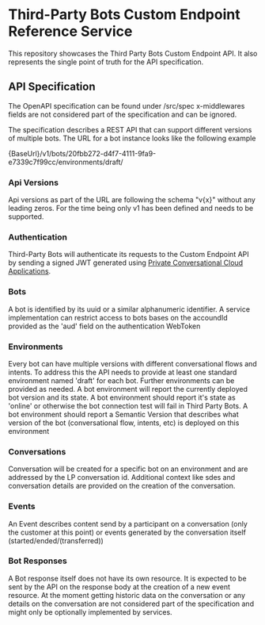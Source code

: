 # Third-Party Bots Custom Endpoint Reference Service

This repository showcases the Third Party Bots Custom Endpoint API.
It also represents the single point of truth for the API specification.

## API Specification

The OpenAPI specification can be found under /src/spec
x-middlewares fields are not considered part of the specification and can be ignored.

The specification describes a REST API that can support different versions of multiple bots.
The URL for a bot instance looks like the following example

{BaseUrl}/v1/bots/20fbb272-d4f7-4111-9fa9-e7339c7f99cc/environments/draft/


### Api Versions
Api versions as part of the URL are following the schema "v{x}" without any leading zeros.
For the time being only v1 has been defined and needs to be supported.

### Authentication
Third-Party Bots will authenticate its requests to the Custom Endpoint API by sending a signed JWT generated using [Private Conversational Cloud Applications](https://developers.liveperson.com/conversational-cloud-applications-what-is-a-conversational-cloud-application.html).

### Bots
A bot is identified by its uuid or a similar alphanumeric identifier.
A service implementation can restrict access to bots bases on the accoundId provided as the 'aud' field on the authentication WebToken

### Environments
Every bot can have multiple versions with different conversational flows and intents.
To address this the API needs to provide at least one standard environment named 'draft' for each bot.
Further environments can be provided as needed.
A bot environment will report the currently deployed bot version and its state.
A bot environment should report it's state as 'online' or otherwise the bot connection test will fail in Third Party Bots.
A bot environment should report a Semantic Version that describes what version of the bot (conversational flow, intents, etc)
is deployed on this environment

### Conversations
Conversation will be created for a specific bot on an environment and are addressed by the LP conversation id.
Additional context like sdes and conversation details are provided on the creation of the conversation.

### Events
An Event describes content send by a participant on a conversation (only the customer at this point)
or events generated by the conversation itself (started/ended/(transferred))

### Bot Responses
A Bot response itself does not have its own resource.
It is expected to be sent by the API on the response body at the creation of a new event resource.
At the moment getting historic data on the conversation or any details on the conversation are not considered part
of the specification and might only be optionally implemented by services.
